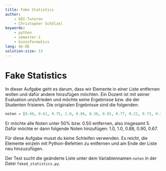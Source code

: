 ```yaml
---
title: Fake Statistics
author:
    - GDI-Tutoren
    - Christopher Schölzel
keywords:
    - python
    - semester-1
    - bioinformatics
lang: de-DE
solution-size: 13
---
```


# Fake Statistics

In dieser Aufgabe geht es darum, dass wir Elemente in einer Liste entfernen wollen und dafür andere hinzufügen möchten.
Ein Dozent ist mit seiner Evaluation unzufrieden und möchte seine Ergebnisse bzw. die der Studenten frisieren.
Die originalen Ergebnisse sind die folgenden:

```python
noten = [0.46, 0.61, 0.75, 1.0, 0.86, 0.38, 0.01, 0.77, 0.21, 0.73, 0.32, 0.99]
```

Er möchte alle Noten unter 50% bzw. 0.50 entfernen, also insgesamt 5. Dafür möchte er dann folgende Noten hinzufügen:
1.0, 1.0, 0.88, 0.90, 0.67.

Für diese Aufgabe musst du keine Schleifen verwenden. Es reicht, die Elemente einzeln mit Python-Befehlen zu entfernen und am Ende der Liste neu hinzuzufügen.

Der Test sucht die geänderte Liste unter dem Variablennamen `noten` in der Datei `faked_statistics.py`.
